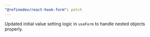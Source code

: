 ```yaml
---
"@refinedev/react-hook-form": patch
---
```


Updated initial value setting logic in `useForm` to handle nested objects properly.
